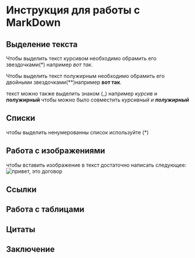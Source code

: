 # Инструкция для работы с MarkDown

## Выделение текста

Чтобы выделить текст курсивом необходимо обрамить его звездочками(*) например *вот так*.

Чтобы выделить текст полужирным необходимо обрамить его двойными звездочками(**)например **вот так**.

текст можно также выделить знаком (_) например _курсив_ и __полужирный__ чтобы можно было совместить _курсивный и **полужирный**_

## Списки
чтобы выделить ненумерованны список используйте (*)
## Работа с изображениями

чтобы вставить изображение в текст достаточно написать следующее:
![привет, это договор](5.jpeg)

## Ссылки

## Работа с таблицами

## Цитаты

## Заключение